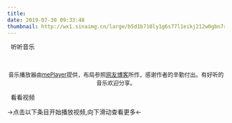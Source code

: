 ```yaml
---
title: 
date: 2019-07-30 09:33:48
thumbnail: http://wx1.sinaimg.cn/large/b5d1b710ly1g6s77l1eikj212w0gbn7r.jpg
---
```

<div class="music-container">
        <div class="video-player">
        <div class="d-title">
                <i class="fa fa-music"></i>&nbsp;&nbsp;听听音乐
        </div>
    </div>
    <div id="musicarea">
        <div class="music"></div>
        <p id="p_message"><span id="music_story_message" class="span_animation"></span></p>
        <ul id="musiclist"></ul>
        <div id="desc"><div>
    </div>
<div>

<link rel="stylesheet" href="/css/meplayer.min.css">
<script type="text/javascript" defer src="/js/meplayer.js"></script>
<script type="text/javascript" defer src="/js/music.js"></script>

<br>
<p style = "text-align:center"><span style="font-size:13px;">音乐播放器由<a href="https://github.com/newraina/mePlayer" target="_blank" rel="noopener">mePlayer</a>提供，布局参照<a href="https://dp2px.com/music/" target="_blank" rel="noopener">网友博客</a>所作，感谢作者的辛勤付出。有好听的音乐欢迎分享。</span></p>
<link rel="stylesheet" href="/css/DPlayer.min.css">
    <div class="video-player">
        <div class="d-title">
                <i class="fa fa-video-camera"></i>&nbsp;&nbsp;看看视频
        </div>
            <p class="hits">->点击以下条目开始播放视频,向下滑动查看更多<-</p>
            <div id="video-list"></div>
            <div id="dplayer">
            </div>
    </div>
<script src="/js/DPlayer.min.js"></script>